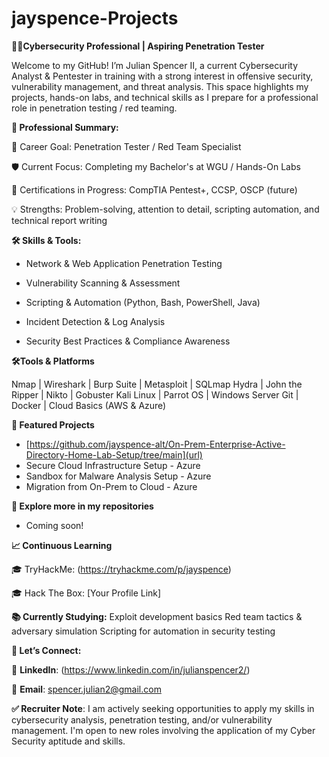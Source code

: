 # jayspence-Projects
**👨‍💻Cybersecurity Professional | Aspiring Penetration Tester**

Welcome to my GitHub! I’m Julian Spencer II, a current Cybersecurity Analyst & Pentester in training with a strong interest in offensive security, vulnerability management, and threat analysis.
This space highlights my projects, hands-on labs, and technical skills as I prepare for a professional role in penetration testing / red teaming.

**📌 Professional Summary:**

🎯 Career Goal: Penetration Tester / Red Team Specialist

🛡️ Current Focus: Completing my Bachelor's at WGU / Hands-On Labs

📜 Certifications in Progress: CompTIA Pentest+, CCSP, OSCP (future)

💡 Strengths: Problem-solving, attention to detail, scripting automation, and technical report writing

**🛠️ Skills & Tools:**

- Network & Web Application Penetration Testing

- Vulnerability Scanning & Assessment

- Scripting & Automation (Python, Bash, PowerShell, Java)

- Incident Detection & Log Analysis

- Security Best Practices & Compliance Awareness


**🛠️Tools & Platforms**

Nmap | Wireshark | Burp Suite | Metasploit | SQLmap
Hydra | John the Ripper | Nikto | Gobuster
Kali Linux | Parrot OS | Windows Server
Git | Docker | Cloud Basics (AWS & Azure)

**📂 Featured Projects**

- [https://github.com/jayspence-alt/On-Prem-Enterprise-Active-Directory-Home-Lab-Setup/tree/main](url)
- Secure Cloud Infrastructure Setup - Azure
- Sandbox for Malware Analysis Setup - Azure
- Migration from On-Prem to Cloud - Azure

**📌 Explore more in my repositories**
- Coming soon!

**📈 Continuous Learning**

🎓 TryHackMe: (https://tryhackme.com/p/jayspence)

🎓 Hack The Box: [Your Profile Link]

**📚 Currently Studying:**
Exploit development basics
Red team tactics & adversary simulation
Scripting for automation in security testing

**🤝 Let’s Connect:**

💼 **LinkedIn**: (https://www.linkedin.com/in/julianspencer2/)

📧 **Email**: spencer.julian2@gmail.com

**✅ Recruiter Note**: I am actively seeking opportunities to apply my skills in cybersecurity analysis, penetration testing, and/or vulnerability management. I'm open to new roles involving the application of my Cyber Security aptitude and skills.
